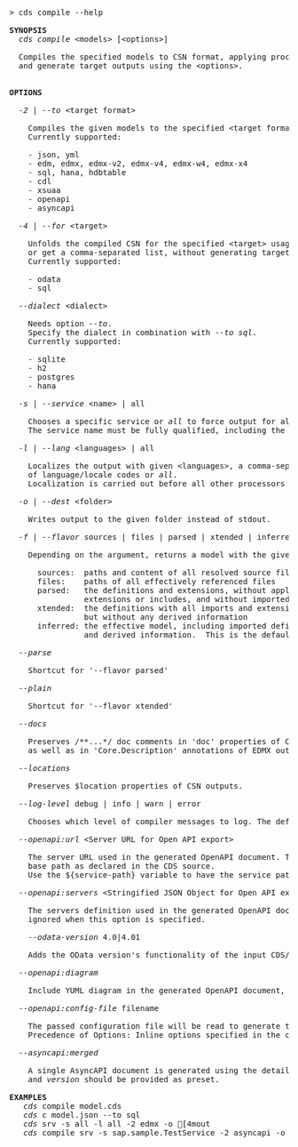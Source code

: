 <!-- this file is automatically generated and updated by a github action -->
<pre class="log">
> cds compile --help

<strong>SYNOPSIS</strong>
  <em>cds compile</em> &lt;models&gt; [&lt;options&gt;]

  Compiles the specified models to CSN format, applying processors to unfold
  and generate target outputs using the &lt;options&gt;.
  

<strong>OPTIONS</strong>  

  <em>-2</em> | <em>--to</em> &lt;target format&gt;

    Compiles the given models to the specified &lt;target format&gt;.
    Currently supported:

    - json, yml
    - edm, edmx, edmx-v2, edmx-v4, edmx-w4, edmx-x4
    - sql, hana, hdbtable
    - cdl
    - xsuaa
    - openapi
    - asyncapi

  <em>-4</em> | <em>--for</em> &lt;target&gt;

    Unfolds the compiled CSN for the specified &lt;target&gt; usages,
    or get a comma-separated list, without generating target formats.
    Currently supported:

    - odata
    - sql

  <em>--dialect</em> &lt;dialect&gt;

    Needs option <em>--to</em>.
    Specify the dialect in combination with <em>--to sql</em>.
    Currently supported:

    - sqlite
    - h2
    - postgres
    - hana

  <em>-s</em> | <em>--service</em> &lt;name&gt; | all

    Chooses a specific service or <i>all</i> to force output for all services.
    The service name must be fully qualified, including the namespace, if any.

  <em>-l</em> | <em>--lang</em> &lt;languages&gt; | all

    Localizes the output with given &lt;languages&gt;, a comma-separated list
    of language/locale codes or <i>all</i>.
    Localization is carried out before all other processors (-4/u) or backends (-2).

  <em>-o</em> | <em>--dest</em> &lt;folder&gt;

    Writes output to the given folder instead of stdout.

  <em>-f</em> | <em>--flavor</em> sources | files | parsed | xtended | inferred

    Depending on the argument, returns a model with the given level of detail:

      sources:  paths and content of all resolved source files
      files:    paths of all effectively referenced files
      parsed:   the definitions and extensions, without applying the
                extensions or includes, and without imported definitions.
      xtended:  the definitions with all imports and extensions resolved,
                but without any derived information
      inferred: the effective model, including imported definitions, extensions,
                and derived information.  This is the default flavor.

  <em>--parse</em>

    Shortcut for '--flavor parsed'

  <em>--plain</em>

    Shortcut for '--flavor xtended'

  <em>--docs</em>

    Preserves /**...*/ doc comments in 'doc' properties of CSN outputs,
    as well as in 'Core.Description' annotations of EDMX outputs.

  <em>--locations</em>

    Preserves $location properties of CSN outputs.

  <em>--log-level</em> debug | info | warn | error

    Chooses which level of compiler messages to log. The default log-level is <em>warn</em>.

  <em>--openapi:url</em> &lt;Server URL for Open API export&gt;

    The server URL used in the generated OpenAPI document. The default is the service
    base path as declared in the CDS source.
    Use the ${service-path} variable to have the service path included in the URL.

  <em>--openapi:servers</em> &lt;Stringified JSON Object for Open API export&gt;

    The servers definition used in the generated OpenAPI document. <em>--openapi:url</em> is
    ignored when this option is specified.

    <em>--odata-version</em> 4.0|4.01

    Adds the OData version's functionality of the input CDS/CSN file to the generated OpenAPI document.

  <em>--openapi:diagram</em>

    Include YUML diagram in the generated OpenAPI document, default: <em>false</em>.

  <em>--openapi:config-file</em> filename

    The passed configuration file will be read to generate the OpenAPI document, incorporating all specified options.
    Precedence of Options: Inline options specified in the command line will take precedence over those defined in the configuration file.

  <em>--asyncapi:merged</em>

    A single AsyncAPI document is generated using the details of all input services. Information of <i>title</i>
    and <i>version</i> should be provided as preset.

<strong>EXAMPLES</strong>
   <em>cds</em> compile model.cds
   <em>cds</em> c model.json --to sql
   <em>cds</em> srv -s all -l all -2 edmx -o [4mout
   <em>cds</em> compile srv -s sap.sample.TestService -2 asyncapi -o [0mout
</pre>
